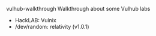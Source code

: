vulhub-walkthrough
Walkthrough about some Vulhub labs

- HackLAB: Vulnix
- /dev/random: relativity (v1.0.1)
